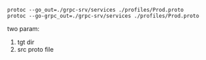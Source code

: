 ```shell
protoc --go_out=./grpc-srv/services ./profiles/Prod.proto
protoc --go-grpc_out=./grpc-srv/services ./profiles/Prod.proto
```
two param:
1. tgt dir
2. src proto file